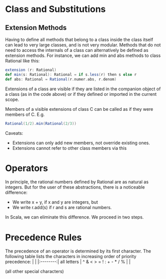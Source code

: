# Class and Substitutions

## Extension Methods

Having to define all methods that belong to a class inside the class itself can lead to very large classes, and is not very modular. Methods that do not need to access the internals of a class can
alternatively be defined as extension methods. For instance, we can add min and abs methods to class Rational like this:

```scala
extension (r: Rational)
def min(s: Rational): Rational = if s.less(r) then s else r
def abs: Rational = Rational(r.numer.abs, r.denom)
```
Extensions of a class are visible if they are listed in the companion object of a class (as in the code above) or if they defined or imported in the current scope.

Members of a visible extensions of class C can be called as if they were members of C. E.g.

```scala
Rational(1/2).min(Rational(2/3))
```

Caveats:
- Extensions can only add new members, not override existing ones.
- Extensions cannot refer to other class members via this
 


# Operators

In principle, the rational numbers defined by Rational are as natural as integers. But for the user of these abstractions, there is a noticeable difference:
- We write x + y, if x and y are integers, but
- We write r.add(s) if r and s are rational numbers.
  
In Scala, we can eliminate this difference. We proceed in two steps.



# Precedence Rules

The precedence of an operator is determined by its first character.
The following table lists the characters in increasing order of priority
precedence:
|   | 
|:--------:|
all letters
\|
^
&
< >
= !
:
\+ -
\* / %
|   | 

(all other special characters)

